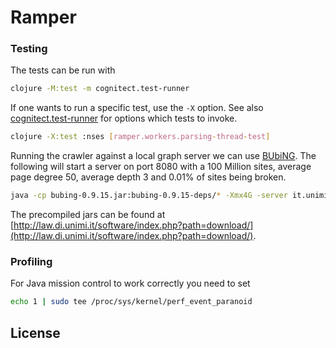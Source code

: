 # Ramper

### Testing

The tests can be run with
```bash
clojure -M:test -m cognitect.test-runner
```

If one wants to run a specific test, use the `-X` option. See also [cognitect.test-runner](https://github.com/cognitect-labs/test-runner) for options which tests to invoke.
```bash
clojure -X:test :nses [ramper.workers.parsing-thread-test]
```

Running the crawler against a local graph server we can use [BUbiNG](https://github.com/LAW-Unimi/BUbiNG). The following will start a server on port 8080 with a 100 Million sites,
average page degree 50, average depth 3 and 0.01% of sites being broken.
```bash
java -cp bubing-0.9.15.jar:bubing-0.9.15-deps/* -Xmx4G -server it.unimi.di.law.bubing.test.NamedGraphServerHttpProxy -s 100000000 -d 50 -m 3 -t 1000 -D .0001 -A1000 -
```
The precompiled jars can be found at [http://law.di.unimi.it/software/index.php?path=download/](http://law.di.unimi.it/software/index.php?path=download/).

### Profiling

For Java mission control to work correctly you need to set

```bash
echo 1 | sudo tee /proc/sys/kernel/perf_event_paranoid
```
## License
